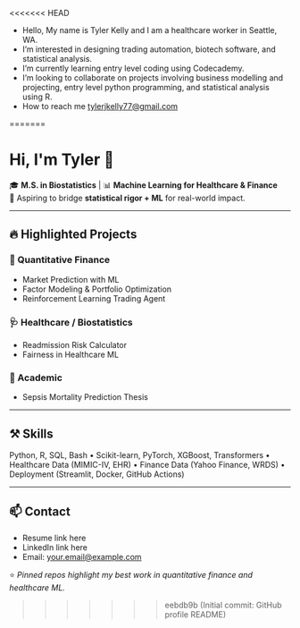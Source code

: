 <<<<<<< HEAD
- Hello, My name is Tyler Kelly and I am a healthcare worker in Seattle, WA.
- I’m interested in designing trading automation, biotech software, and statistical analysis.
- I’m currently learning entry level coding using Codecademy. 
- I’m looking to collaborate on projects involving business modelling and projecting, entry level python programming, and statistical analysis using R.
- How to reach me tylerjkelly77@gmail.com

<!---
tylerkelly7/tylerkelly7 is a ✨ special ✨ repository because its `README.md` (this file) appears on your GitHub profile.
You can click the Preview link to take a look at your changes.
--->
=======
# Hi, I'm Tyler 👋

🎓 **M.S. in Biostatistics** | 📊 **Machine Learning for Healthcare & Finance**  
🚀 Aspiring to bridge **statistical rigor + ML** for real-world impact.  

---

## 🔥 Highlighted Projects

### 🏦 Quantitative Finance
- Market Prediction with ML
- Factor Modeling & Portfolio Optimization
- Reinforcement Learning Trading Agent

### 🩺 Healthcare / Biostatistics
- Readmission Risk Calculator
- Fairness in Healthcare ML

### 📖 Academic
- Sepsis Mortality Prediction Thesis

---

## ⚒️ Skills
Python, R, SQL, Bash • Scikit-learn, PyTorch, XGBoost, Transformers •  
Healthcare Data (MIMIC-IV, EHR) • Finance Data (Yahoo Finance, WRDS) •  
Deployment (Streamlit, Docker, GitHub Actions)

---

## 📫 Contact
- Resume link here
- LinkedIn link here
- Email: your.email@example.com

⭐️ *Pinned repos highlight my best work in quantitative finance and healthcare ML.*
>>>>>>> eebdb9b (Initial commit: GitHub profile README)
